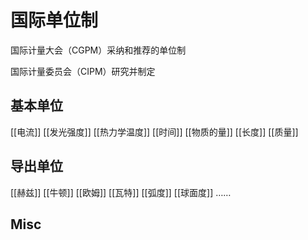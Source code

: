 # 国际单位制



国际计量大会（CGPM）采纳和推荐的单位制

国际计量委员会（CIPM）研究并制定

## 基本单位
[[电流]]
[[发光强度]]
[[热力学温度]]
[[时间]]
[[物质的量]]
[[长度]]
[[质量]]

## 导出单位


[[赫兹]]
[[牛顿]]
[[欧姆]]
[[瓦特]]
[[弧度]]
[[球面度]]
……


## Misc



